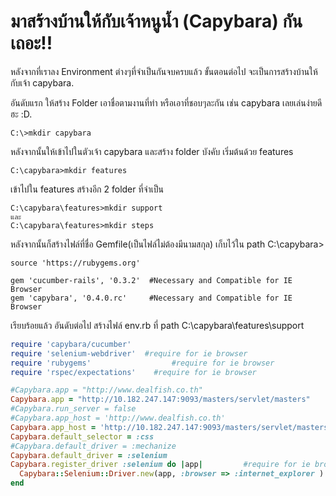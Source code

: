 # มาสร้างบ้านให้กับเจ้าหนูน้ำ (Capybara) กันเถอะ!!

หลังจากที่เราลง Environment ต่างๆที่จำเป็นกันจบครบแล้ว ขั้นตอนต่อไป จะเป็นการสร้างบ้านให้กับเจ้า capybara.

อันดับแรก ให้สร้าง Folder เอาชื่อตามงานที่ทำ หรือเอาที่ชอบๆละกัน เช่น capybara เลยเล่นง่ายดีฮะ :D.

```
C:\>mkdir capybara
```

หลังจากนั้นให้เข้าไปในตัวเจ้า capybara และสร้าง folder บังคับ เริ่มต้นด้วย features

```
C:\capybara>mkdir features
```

เข้าไปใน features สร้างอีก 2 folder ที่จำเป็น

```
C:\capybara\features>mkdir support
และ
C:\capybara\features>mkdir steps
```

หลังจากนั้นก็สร้างไฟล์ที่ชื่อ Gemfile(เป็นไฟล์ไม่ต้องมีนามสกุล) เก็บไว้ใน path C:\capybara>

```gem
source 'https://rubygems.org'

gem 'cucumber-rails', '0.3.2'  #Necessary and Compatible for IE Browser
gem 'capybara', '0.4.0.rc'     #Necessary and Compatible for IE Browser
```

เรียบร้อยแล้ว อันดับต่อไป สร้างไฟล์ env.rb ที่ path C:\capybara\features\support

```ruby
require 'capybara/cucumber'
require 'selenium-webdriver'  #require for ie browser
require 'rubygems'				    #require for ie browser
require 'rspec/expectations'	#require for ie browser

#Capybara.app = "http://www.dealfish.co.th"
Capybara.app = "http://10.182.247.147:9093/masters/servlet/masters"
#Capybara.run_server = false
#Capybara.app_host = 'http://www.dealfish.co.th'
Capybara.app_host = 'http://10.182.247.147:9093/masters/servlet/masters'
Capybara.default_selector = :css
#Capybara.default_driver = :mechanize
Capybara.default_driver = :selenium
Capybara.register_driver :selenium do |app|			#require for ie browser
  Capybara::Selenium::Driver.new(app, :browser => :internet_explorer )
end
```

